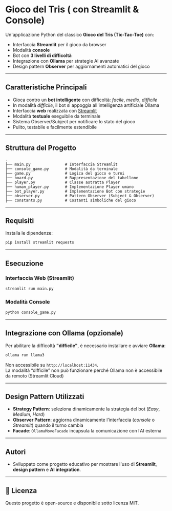 # Gioco del Tris ( con Streamlit & Console)

Un'applicazione Python del classico **Gioco del Tris (Tic-Tac-Toe)** con:
- Interfaccia **Streamlit** per il gioco da browser
- Modalità **console**
- Bot con **3 livelli di difficoltà**
- Integrazione con **Ollama** per strategie AI avanzate
- Design pattern **Observer** per aggiornamenti automatici del gioco

---

##  Caratteristiche Principali

- Gioca contro un **bot intelligente** con difficoltà: *facile*, *medio*, *difficile*
- In modalità *difficile*, il bot si appoggia all'intelligenza artificiale Ollama
- Interfaccia **web** realizzata con [Streamlit](https://streamlit.io/)
-  Modalità **testuale** eseguibile da terminale
- Sistema Observer/Subject per notificare lo stato del gioco
- Pulito, testabile e facilmente estendibile

---

##  Struttura del Progetto

```
.
├── main.py               # Interfaccia Streamlit
├── console_game.py       # Modalità da terminale
├── game.py               # Logica del gioco e turni
├── board.py              # Rappresentazione del tabellone
├── player.py             # Classe astratta Player
├── human_player.py       # Implementazione Player umano
├── bot_player.py         # Implementazione Bot con strategie
├── observer.py           # Pattern Observer (Subject & Observer)
├── constants.py          # Costanti simboliche del gioco
```

---

##  Requisiti

Installa le dipendenze:

```bash
pip install streamlit requests
```

---

##  Esecuzione

###  Interfaccia Web (Streamlit)

```bash
streamlit run main.py
```

###  Modalità Console

```bash
python console_game.py
```

---

##  Integrazione con Ollama (opzionale)

Per abilitare la difficoltà **"difficile"**, è necessario installare e avviare **Ollama**:

```bash
ollama run llama3
```

Non accessibile su `http://localhost:11434`.  
La modalità “difficile” non può funzionare perché Ollama non è accessibile da remoto (Streamlit Cloud)

---

##  Design Pattern Utilizzati

- **Strategy Pattern**: seleziona dinamicamente la strategia del bot (*Easy*, *Medium*, *Hard*)
- **Observer Pattern**: aggiorna dinamicamente l’interfaccia (*console* o *Streamlit*) quando il turno cambia
- **Facade**: `OllamaMoveFacade` incapsula la comunicazione con l’AI esterna

---



##  Autori

- Sviluppato come progetto educativo per mostrare l'uso di **Streamlit**, **design pattern** e **AI integration**.

---

## 📜 Licenza

Questo progetto è open-source e disponibile sotto licenza MIT.
